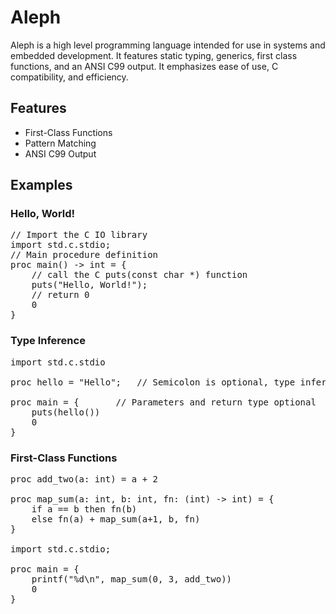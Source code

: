 # Aleph #

Aleph is a high level programming language intended for use in
systems and embedded development. It features static typing,
generics, first class functions, and an ANSI C99 output.
It emphasizes ease of use, C compatibility, and efficiency.

## Features ##
- First-Class Functions
- Pattern Matching
- ANSI C99 Output

## Examples ##

### Hello, World! ###
<pre>
// Import the C IO library
import std.c.stdio;
// Main procedure definition
proc main() -> int = {
    // call the C puts(const char *) function
    puts("Hello, World!");
    // return 0
    0
}
</pre>

### Type Inference ###
<pre>
import std.c.stdio

proc hello = "Hello";   // Semicolon is optional, type inferred as const char *

proc main = {       // Parameters and return type optional
    puts(hello())
    0
}
</pre>

### First-Class Functions ###
<pre>
proc add_two(a: int) = a + 2

proc map_sum(a: int, b: int, fn: (int) -> int) = {
    if a == b then fn(b)
    else fn(a) + map_sum(a+1, b, fn)
}

import std.c.stdio;

proc main = {
    printf("%d\n", map_sum(0, 3, add_two))
    0
}
</pre>
